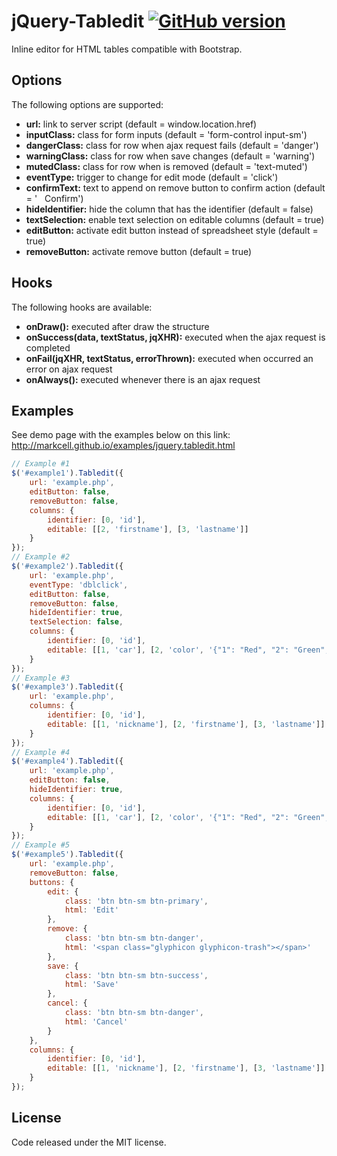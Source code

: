 # jQuery-Tabledit [![GitHub version](https://badge.fury.io/gh/markcell%2FjQuery-Tabledit.svg)](http://badge.fury.io/gh/markcell%2FjQuery-Tabledit)
Inline editor for HTML tables compatible with Bootstrap.

## Options
The following options are supported:
* __url:__ link to server script (default = window.location.href)
* __inputClass:__ class for form inputs (default = 'form-control input-sm')
* __dangerClass:__ class for row when ajax request fails (default = 'danger')
* __warningClass:__ class for row when save changes (default = 'warning')
* __mutedClass:__ class for row when is removed (default = 'text-muted')
* __eventType:__ trigger to change for edit mode (default = 'click')
* __confirmText:__ text to append on remove button to confirm action (default = ' &nbsp; Confirm')
* __hideIdentifier:__ hide the column that has the identifier (default = false)
* __textSelection:__ enable text selection on editable columns (default = true)
* __editButton:__ activate edit button instead of spreadsheet style (default = true)
* __removeButton:__ activate remove button (default = true)

## Hooks
The following hooks are available:
* __onDraw():__ executed after draw the structure
* __onSuccess(data, textStatus, jqXHR):__ executed when the ajax request is completed
* __onFail(jqXHR, textStatus, errorThrown):__ executed when occurred an error on ajax request
* __onAlways():__ executed whenever there is an ajax request

## Examples
See demo page with the examples below on this link: 
http://markcell.github.io/examples/jquery.tabledit.html

```js
// Example #1
$('#example1').Tabledit({
    url: 'example.php',
    editButton: false,
    removeButton: false,
    columns: {
        identifier: [0, 'id'],
        editable: [[2, 'firstname'], [3, 'lastname']]
    }
});
// Example #2
$('#example2').Tabledit({
    url: 'example.php',
    eventType: 'dblclick',
    editButton: false,
    removeButton: false,
    hideIdentifier: true,
    textSelection: false,
    columns: {
        identifier: [0, 'id'],
        editable: [[1, 'car'], [2, 'color', '{"1": "Red", "2": "Green", "3": "Blue"}']]
    }
});
// Example #3
$('#example3').Tabledit({
    url: 'example.php',
    columns: {
        identifier: [0, 'id'],
        editable: [[1, 'nickname'], [2, 'firstname'], [3, 'lastname']]
    }
});
// Example #4
$('#example4').Tabledit({
    url: 'example.php',
    editButton: false,
    hideIdentifier: true,
    columns: {
        identifier: [0, 'id'],
        editable: [[1, 'car'], [2, 'color', '{"1": "Red", "2": "Green", "3": "Blue"}']]
    }
});
// Example #5
$('#example5').Tabledit({
    url: 'example.php',
    removeButton: false,
    buttons: {
        edit: {
            class: 'btn btn-sm btn-primary',
            html: 'Edit'
        },
        remove: {
            class: 'btn btn-sm btn-danger',
            html: '<span class="glyphicon glyphicon-trash"></span>'
        },
        save: {
            class: 'btn btn-sm btn-success',
            html: 'Save'
        },
        cancel: {
            class: 'btn btn-sm btn-danger',
            html: 'Cancel'
        }
    },
    columns: {
        identifier: [0, 'id'],
        editable: [[1, 'nickname'], [2, 'firstname'], [3, 'lastname']]
    }
});
```

## License
Code released under the MIT license.
